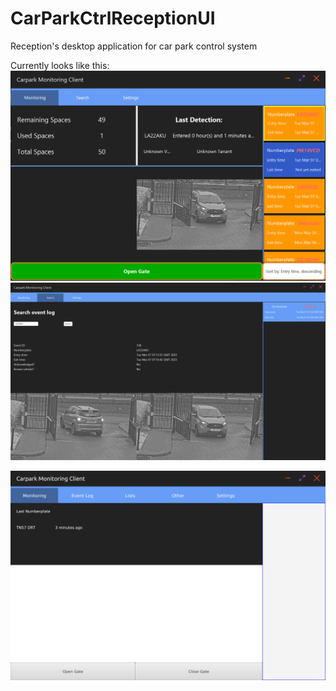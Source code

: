 # CarParkCtrlReceptionUI
Reception's desktop application for car park control system

Currently looks like this:
![Latest render](https://github.com/Chaitran77/carpark-monitoring-system-misc/blob/main/tests/authorised_vehicle_among_unauthorised.png?raw=true)
![Latest search render](https://github.com/Chaitran77/carpark-monitoring-system-misc/blob/main/tests/single-plate-search-selected.png?raw=true)

![Previous render](https://github.com/Chaitran77/CarParkCtrlReceptionUI/blob/master/latest2.png?raw=true)
